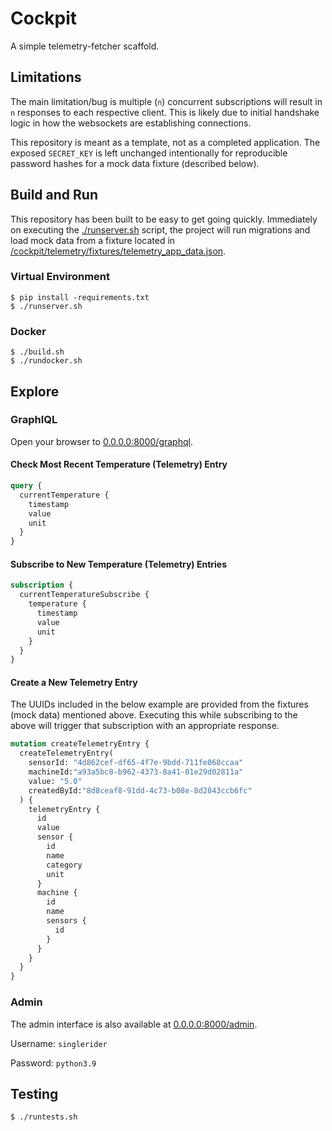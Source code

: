 # Cockpit

A simple telemetry-fetcher scaffold.

## Limitations

The main limitation/bug is multiple (`n`) concurrent subscriptions will result in `n` responses to each respective client. This is likely due to initial handshake logic in how the websockets are establishing connections.

This repository is meant as a template, not as a completed application. The exposed `SECRET_KEY` is left unchanged intentionally for reproducible password hashes for a mock data fixture (described below).

## Build and Run

This repository has been built to be easy to get going quickly. Immediately on executing the [./runserver.sh](/runserver.sh) script, the project will run migrations and load mock data from a fixture located in [/cockpit/telemetry/fixtures/telemetry_app_data.json](/cockpit/telemetry/fixtures/telemetry_app_data.json).

### Virtual Environment

```shell
$ pip install -requirements.txt
$ ./runserver.sh
```

### Docker


```shell
$ ./build.sh
$ ./rundocker.sh
```

## Explore

### GraphIQL

Open your browser to [0.0.0.0:8000/graphql](http://0.0.0.0:8000/graphql).


#### Check Most Recent Temperature (Telemetry) Entry

```graphql
query {
  currentTemperature {
    timestamp
    value
    unit
  }
}
```

#### Subscribe to New Temperature (Telemetry) Entries

```graphql
subscription {
  currentTemperatureSubscribe {
    temperature {
      timestamp
      value
      unit
    }
  }
}
```

#### Create a New Telemetry Entry

The UUIDs included in the below example are provided from the fixtures (mock data) mentioned above. Executing this while subscribing to the above will trigger that subscription with an appropriate response.

```graphql
mutation createTelemetryEntry {
  createTelemetryEntry(
    sensorId: "4d862cef-df65-4f7e-9bdd-711fe068ccaa"
    machineId:"a93a5bc8-b962-4373-8a41-01e29d02811a"
    value: "5.0"
    createdById:"8d8ceaf8-91dd-4c73-b08e-8d2843ccb6fc"
  ) {
    telemetryEntry {
      id
      value
      sensor {
        id
        name
        category
        unit
      }
      machine {
        id
        name
        sensors {
          id
        }
      }
    }
  }
}
```

### Admin

The admin interface is also available at [0.0.0.0:8000/admin](0.0.0.0:8000/admin).

Username: `singlerider`

Password: `python3.9`

## Testing

```shell
$ ./runtests.sh
```
